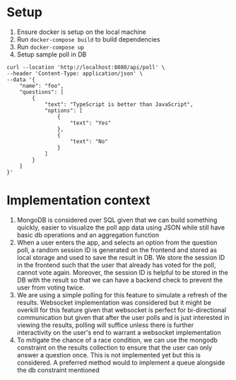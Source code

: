# Setup
1. Ensure docker is setup on the local machine
2. Run `docker-compose build` to build dependencies
3. Run `docker-compose up`
4. Setup sample poll in DB

```
curl --location 'http://localhost:8080/api/poll' \
--header 'Content-Type: application/json' \
--data '{
    "name": "foo",
    "questions": [
        {
            "text": "TypeScript is better than JavaScript",
            "options": [
                {
                    "text": "Yes"
                },
                {
                    "text": "No"
                }
            ]
        }
    ]
}'
```

# Implementation context
1. MongoDB is considered over SQL given that we can build something quickly, easier to visualize the poll app data using JSON while still have basic db operations and an aggregation function
2. When a user enters the app, and selects an option from the question poll, a random session ID is generated on the frontend and stored as local storage and used to save the result in DB. We store the session ID in the frontend such that the user that already has voted for the poll, cannot vote again. Moreover, the session ID is helpful to be stored in the DB with the result so that we can have a backend check to prevent the user from voting twice.
3. We are using a simple polling for this feature to simulate a refresh of the results. Websocket implementation was considered but it might be overkill for this feature given that websocket is perfect for bi-directional communication but given that after the user polls and is just interested in viewing the results, polling will suffice unless there is further interactivity on the user's end to warrant a websocket implementation
4. To mitigate the chance of a race condition, we can use the mongodb constraint on the results collection to ensure that the user can only answer a question once. This is not implemented yet but this is considered. A preferred method would to implement a queue alongside the db constraint mentioned
